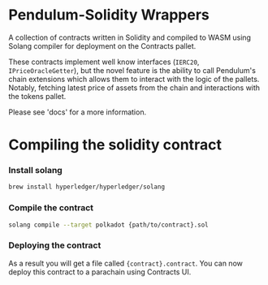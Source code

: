 # Pendulum-Solidity Wrappers

A collection of contracts written in Solidity and compiled to WASM using Solang compiler for deployment on the
Contracts pallet.

These contracts implement well know interfaces (`IERC20`, `IPriceOracleGetter`), but the novel feature
is the ability to call Pendulum's chain extensions which allows them to interact with 
the logic of the pallets. Notably, fetching latest price of assets from the chain and interactions with the tokens pallet.

Please see 'docs' for a more information.

# Compiling the solidity contract

### Install solang

```bash
brew install hyperledger/hyperledger/solang
```

### Compile the contract

```bash
solang compile --target polkadot {path/to/contract}.sol
```

### Deploying the contract

As a result you will get a file called `{contract}.contract`.
You can now deploy this contract to a parachain using Contracts UI.





